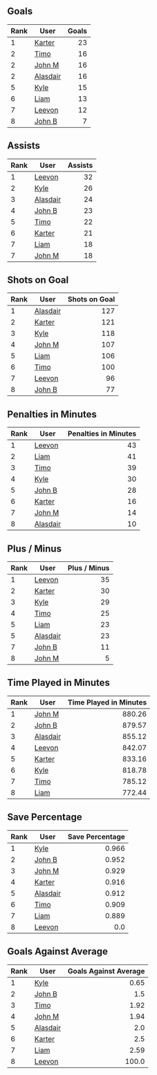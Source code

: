 ## Goals
| Rank | User | Goals |
| :--- | ---- | ---------: |
| 1 | [Karter](https://github.com/llevasseur/fantasy-hockey-league/blob/main/ROSTERS.md#Karter) |  23 |
| 2 | [Timo](https://github.com/llevasseur/fantasy-hockey-league/blob/main/ROSTERS.md#Timo) |  16 |
| 2 | [John M](https://github.com/llevasseur/fantasy-hockey-league/blob/main/ROSTERS.md#John-M) |  16 |
| 2 | [Alasdair](https://github.com/llevasseur/fantasy-hockey-league/blob/main/ROSTERS.md#Alasdair) |  16 |
| 5 | [Kyle](https://github.com/llevasseur/fantasy-hockey-league/blob/main/ROSTERS.md#Kyle) |  15 |
| 6 | [Liam](https://github.com/llevasseur/fantasy-hockey-league/blob/main/ROSTERS.md#Liam) |  13 |
| 7 | [Leevon](https://github.com/llevasseur/fantasy-hockey-league/blob/main/ROSTERS.md#Leevon) |  12 |
| 8 | [John B](https://github.com/llevasseur/fantasy-hockey-league/blob/main/ROSTERS.md#John-B) |  7 |
## Assists
| Rank | User | Assists |
| :--- | ---- | ---------: |
| 1 | [Leevon](https://github.com/llevasseur/fantasy-hockey-league/blob/main/ROSTERS.md#Leevon) |  32 |
| 2 | [Kyle](https://github.com/llevasseur/fantasy-hockey-league/blob/main/ROSTERS.md#Kyle) |  26 |
| 3 | [Alasdair](https://github.com/llevasseur/fantasy-hockey-league/blob/main/ROSTERS.md#Alasdair) |  24 |
| 4 | [John B](https://github.com/llevasseur/fantasy-hockey-league/blob/main/ROSTERS.md#John-B) |  23 |
| 5 | [Timo](https://github.com/llevasseur/fantasy-hockey-league/blob/main/ROSTERS.md#Timo) |  22 |
| 6 | [Karter](https://github.com/llevasseur/fantasy-hockey-league/blob/main/ROSTERS.md#Karter) |  21 |
| 7 | [Liam](https://github.com/llevasseur/fantasy-hockey-league/blob/main/ROSTERS.md#Liam) |  18 |
| 7 | [John M](https://github.com/llevasseur/fantasy-hockey-league/blob/main/ROSTERS.md#John-M) |  18 |
## Shots on Goal
| Rank | User | Shots on Goal |
| :--- | ---- | ---------: |
| 1 | [Alasdair](https://github.com/llevasseur/fantasy-hockey-league/blob/main/ROSTERS.md#Alasdair) |  127 |
| 2 | [Karter](https://github.com/llevasseur/fantasy-hockey-league/blob/main/ROSTERS.md#Karter) |  121 |
| 3 | [Kyle](https://github.com/llevasseur/fantasy-hockey-league/blob/main/ROSTERS.md#Kyle) |  118 |
| 4 | [John M](https://github.com/llevasseur/fantasy-hockey-league/blob/main/ROSTERS.md#John-M) |  107 |
| 5 | [Liam](https://github.com/llevasseur/fantasy-hockey-league/blob/main/ROSTERS.md#Liam) |  106 |
| 6 | [Timo](https://github.com/llevasseur/fantasy-hockey-league/blob/main/ROSTERS.md#Timo) |  100 |
| 7 | [Leevon](https://github.com/llevasseur/fantasy-hockey-league/blob/main/ROSTERS.md#Leevon) |  96 |
| 8 | [John B](https://github.com/llevasseur/fantasy-hockey-league/blob/main/ROSTERS.md#John-B) |  77 |
## Penalties in Minutes
| Rank | User | Penalties in Minutes |
| :--- | ---- | ---------: |
| 1 | [Leevon](https://github.com/llevasseur/fantasy-hockey-league/blob/main/ROSTERS.md#Leevon) |  43 |
| 2 | [Liam](https://github.com/llevasseur/fantasy-hockey-league/blob/main/ROSTERS.md#Liam) |  41 |
| 3 | [Timo](https://github.com/llevasseur/fantasy-hockey-league/blob/main/ROSTERS.md#Timo) |  39 |
| 4 | [Kyle](https://github.com/llevasseur/fantasy-hockey-league/blob/main/ROSTERS.md#Kyle) |  30 |
| 5 | [John B](https://github.com/llevasseur/fantasy-hockey-league/blob/main/ROSTERS.md#John-B) |  28 |
| 6 | [Karter](https://github.com/llevasseur/fantasy-hockey-league/blob/main/ROSTERS.md#Karter) |  16 |
| 7 | [John M](https://github.com/llevasseur/fantasy-hockey-league/blob/main/ROSTERS.md#John-M) |  14 |
| 8 | [Alasdair](https://github.com/llevasseur/fantasy-hockey-league/blob/main/ROSTERS.md#Alasdair) |  10 |
## Plus / Minus
| Rank | User | Plus / Minus |
| :--- | ---- | ---------: |
| 1 | [Leevon](https://github.com/llevasseur/fantasy-hockey-league/blob/main/ROSTERS.md#Leevon) |  35 |
| 2 | [Karter](https://github.com/llevasseur/fantasy-hockey-league/blob/main/ROSTERS.md#Karter) |  30 |
| 3 | [Kyle](https://github.com/llevasseur/fantasy-hockey-league/blob/main/ROSTERS.md#Kyle) |  29 |
| 4 | [Timo](https://github.com/llevasseur/fantasy-hockey-league/blob/main/ROSTERS.md#Timo) |  25 |
| 5 | [Liam](https://github.com/llevasseur/fantasy-hockey-league/blob/main/ROSTERS.md#Liam) |  23 |
| 5 | [Alasdair](https://github.com/llevasseur/fantasy-hockey-league/blob/main/ROSTERS.md#Alasdair) |  23 |
| 7 | [John B](https://github.com/llevasseur/fantasy-hockey-league/blob/main/ROSTERS.md#John-B) |  11 |
| 8 | [John M](https://github.com/llevasseur/fantasy-hockey-league/blob/main/ROSTERS.md#John-M) |  5 |
## Time Played in Minutes
| Rank | User | Time Played in Minutes |
| :--- | ---- | ---------: |
| 1 | [John M](https://github.com/llevasseur/fantasy-hockey-league/blob/main/ROSTERS.md#John-M) |  880.26 |
| 2 | [John B](https://github.com/llevasseur/fantasy-hockey-league/blob/main/ROSTERS.md#John-B) |  879.57 |
| 3 | [Alasdair](https://github.com/llevasseur/fantasy-hockey-league/blob/main/ROSTERS.md#Alasdair) |  855.12 |
| 4 | [Leevon](https://github.com/llevasseur/fantasy-hockey-league/blob/main/ROSTERS.md#Leevon) |  842.07 |
| 5 | [Karter](https://github.com/llevasseur/fantasy-hockey-league/blob/main/ROSTERS.md#Karter) |  833.16 |
| 6 | [Kyle](https://github.com/llevasseur/fantasy-hockey-league/blob/main/ROSTERS.md#Kyle) |  818.78 |
| 7 | [Timo](https://github.com/llevasseur/fantasy-hockey-league/blob/main/ROSTERS.md#Timo) |  785.12 |
| 8 | [Liam](https://github.com/llevasseur/fantasy-hockey-league/blob/main/ROSTERS.md#Liam) |  772.44 |
## Save Percentage
| Rank | User | Save Percentage |
| :--- | ---- | ---------: |
| 1 | [Kyle](https://github.com/llevasseur/fantasy-hockey-league/blob/main/ROSTERS.md#Kyle) |  0.966 |
| 2 | [John B](https://github.com/llevasseur/fantasy-hockey-league/blob/main/ROSTERS.md#John-B) |  0.952 |
| 3 | [John M](https://github.com/llevasseur/fantasy-hockey-league/blob/main/ROSTERS.md#John-M) |  0.929 |
| 4 | [Karter](https://github.com/llevasseur/fantasy-hockey-league/blob/main/ROSTERS.md#Karter) |  0.916 |
| 5 | [Alasdair](https://github.com/llevasseur/fantasy-hockey-league/blob/main/ROSTERS.md#Alasdair) |  0.912 |
| 6 | [Timo](https://github.com/llevasseur/fantasy-hockey-league/blob/main/ROSTERS.md#Timo) |  0.909 |
| 7 | [Liam](https://github.com/llevasseur/fantasy-hockey-league/blob/main/ROSTERS.md#Liam) |  0.889 |
| 8 | [Leevon](https://github.com/llevasseur/fantasy-hockey-league/blob/main/ROSTERS.md#Leevon) |  0.0 |
## Goals Against Average
| Rank | User | Goals Against Average |
| :--- | ---- | ---------: |
| 1 | [Kyle](https://github.com/llevasseur/fantasy-hockey-league/blob/main/ROSTERS.md#Kyle) |  0.65 |
| 2 | [John B](https://github.com/llevasseur/fantasy-hockey-league/blob/main/ROSTERS.md#John-B) |  1.5 |
| 3 | [Timo](https://github.com/llevasseur/fantasy-hockey-league/blob/main/ROSTERS.md#Timo) |  1.92 |
| 4 | [John M](https://github.com/llevasseur/fantasy-hockey-league/blob/main/ROSTERS.md#John-M) |  1.94 |
| 5 | [Alasdair](https://github.com/llevasseur/fantasy-hockey-league/blob/main/ROSTERS.md#Alasdair) |  2.0 |
| 6 | [Karter](https://github.com/llevasseur/fantasy-hockey-league/blob/main/ROSTERS.md#Karter) |  2.5 |
| 7 | [Liam](https://github.com/llevasseur/fantasy-hockey-league/blob/main/ROSTERS.md#Liam) |  2.59 |
| 8 | [Leevon](https://github.com/llevasseur/fantasy-hockey-league/blob/main/ROSTERS.md#Leevon) |  100.0 |
